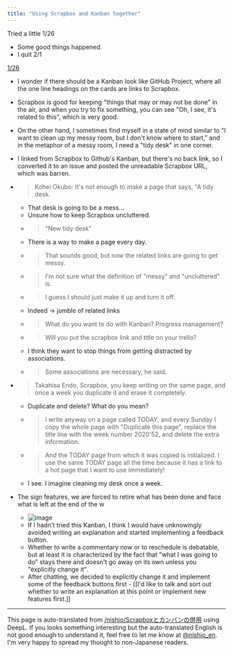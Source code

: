 ```yaml
---
title: "Using Scrapbox and Kanban together"
---
```


Tried a little 1/26
- Some good things happened.
- I quit 2/1

[1/26](https://www.facebook.com/nishiohirokazu/posts/10223957456700809)
- I wonder if there should be a Kanban look like GitHub Project, where all the one line headings on the cards are links to Scrapbox.
- Scrapbox is good for keeping "things that may or may not be done" in the air, and when you try to fix something, you can see "Oh, I see, it's related to this", which is very good.
- On the other hand, I sometimes find myself in a state of mind similar to "I want to clean up my messy room, but I don't know where to start," and in the metaphor of a messy room, I need a "tidy desk" in one corner.
- I linked from Scrapbox to Github's Kanban, but there's no back link, so I converted it to an issue and posted the unreadable Scrapbox URL, which was barren.
- > Kohei Okubo: It's not enough to make a page that says, "A tidy desk.
    - That desk is going to be a mess...
    - Unsure how to keep Scrapbox uncluttered.
    - > "New tidy desk"
    - There is a way to make a page every day.
    - >  That sounds good, but now the related links are going to get messy.
    - > I'm not sure what the definition of "messy" and "uncluttered" is.
    - > I guess I should just make it up and turn it off.
    - Indeed -> jumble of related links
    - > What do you want to do with Kanban? Progress management?
    - > Will you put the scrapbox link and title on your trello?
    - I think they want to stop things from getting distracted by associations.
    - > Some associations are necessary, he said.

- > Takahisa Endo, Scrapbox, you keep writing on the same page, and once a week you duplicate it and erase it completely.
    - Duplicate and delete? What do you mean?
    - >  I write anyway on a page called TODAY, and every Sunday I copy the whole page with "Duplicate this page", replace the title line with the week number 2020'52, and delete the extra information.
    - > And the TODAY page from which it was copied is initialized. I use the same TODAY page all the time because it has a link to a hot page that I want to use immediately!
    - I see. I imagine cleaning my desk once a week.

- The sign features, we are forced to retire what has been done and face what is left at the end of the w
    - ![image](https://gyazo.com/a60cf416beb71bc38c71de690f185467/thumb/1000)
    - If I hadn't tried this Kanban, I think I would have unknowingly avoided writing an explanation and started implementing a feedback button.
    - Whether to write a commentary now or to reschedule is debatable, but at least it is characterized by the fact that "what I was going to do" stays there and doesn't go away on its own unless you "explicitly change it".
    - After chatting, we decided to explicitly change it and implement some of the feedback buttons first
            - [[I'd like to talk and sort out whether to write an explanation at this point or implement new features first.]]

---
This page is auto-translated from [/nishio/Scrapboxとカンバンの併用](https://scrapbox.io/nishio/Scrapboxとカンバンの併用) using DeepL. If you looks something interesting but the auto-translated English is not good enough to understand it, feel free to let me know at [@nishio_en](https://twitter.com/nishio_en). I'm very happy to spread my thought to non-Japanese readers.